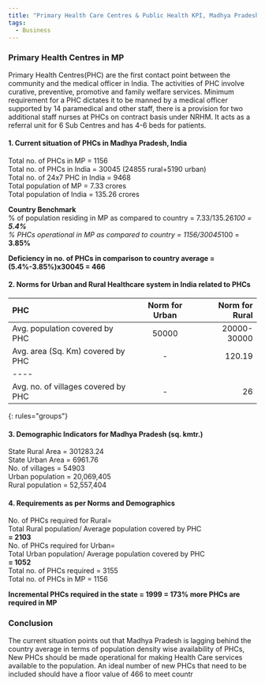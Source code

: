 ```yaml
---
title: "Primary Health Care Centres & Public Health KPI, Madhya Pradesh, India"
tags:
  - Business
---
```

### Primary Health Centres in MP 

Primary Health Centres(PHC) are the first contact point between the community and the medical officer in India. The activities of PHC involve curative, preventive, promotive and family welfare services. 
Minimum requirement for a PHC dictates it to be manned by a medical officer supported by 14 paramedical and other staff, there is a provision for two additional staff nurses at PHCs on contract basis under NRHM. It acts as a referral unit for 6 Sub Centres and has 4-6 beds for patients. 

#### 1. Current situation of PHCs in Madhya Pradesh, India 

Total no. of PHCs in MP = 1156  
Total no. of PHCs in India = 30045 (24855 rural+5190 urban)    
Total no. of 24x7 PHC in India = 9468  
Total population of MP = 7.33 crores  
Total population of India = 135.26 crores  

**Country Benchmark**  
% of population residing in MP as compared to country = 7.33/135.26*100 = **5.4%**  
% PHCs operational in MP as compared to country = 1156/30045*100 = **3.85%**  

**Deficiency in no. of PHCs in comparison to country average = (5.4%-3.85%)x30045 = 466**  

#### 2. Norms for Urban and Rural Healthcare system in India related to PHCs

| PHC                                | Norm for Urban | Norm for Rural |
|:-----------------------------------|:--------------:|---------------:|
| Avg. population covered by PHC     |      50000     |  20000-30000   |
| Avg. area (Sq. Km) covered by PHC  |        -       |     120.19     |
|----
| Avg. no. of villages covered by PHC|        -       |       26       |
{: rules="groups"}

#### 3. Demographic Indicators for Madhya Pradesh (sq. kmtr.)

State	Rural Area = 301283.24  
State Urban Area = 6961.76  
No. of villages = 54903  
Urban population = 20,069,405  
Rural population = 52,557,404  

#### 4. Requirements as per Norms and Demographics

No. of PHCs required for Rural=  
Total Rural population/ Average population covered by PHC  
**= 2103**  
No. of PHCs required for Urban=  
Total Urban population/ Average population covered by PHC  
**= 1052**  
Total no. of PHCs required = 3155  
Total no. of PHCs in MP = 1156  

**Incremental PHCs required in the state = 1999 = 173% more PHCs are required in MP**    

### Conclusion
The current situation points out that Madhya Pradesh is lagging behind the country average in terms of population density wise availability of PHCs, New PHCs should be made operational for making Health Care services available to the population. An ideal number of new PHCs that need to be included should have a floor value of 466 to meet countr
